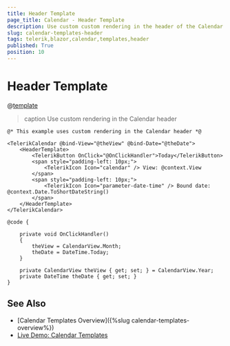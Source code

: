 ```yaml
---
title: Header Template
page_title: Calendar - Header Template
description: Use custom custom rendering in the header of the Calendar for Blazor.
slug: calendar-templates-header
tags: telerik,blazor,calendar,templates,header
published: True
position: 10
---
```


# Header Template

@[template](/_contentTemplates/common/calendar-header-template.md#header-template)

>caption Use custom rendering in the Calendar header


````CSHTML
@* This example uses custom rendering in the Calendar header *@

<TelerikCalendar @bind-View="@theView" @bind-Date="@theDate">
    <HeaderTemplate>
        <TelerikButton OnClick="@OnClickHandler">Today</TelerikButton>
        <span style="padding-left: 10px;">
            <TelerikIcon Icon="calendar" /> View: @context.View
        </span>
        <span style="padding-left: 10px;">
            <TelerikIcon Icon="parameter-date-time" /> Bound date: @context.Date.ToShortDateString()
        </span>
    </HeaderTemplate>
</TelerikCalendar>

@code {

    private void OnClickHandler()
    {
        theView = CalendarView.Month;
        theDate = DateTime.Today;
    }

    private CalendarView theView { get; set; } = CalendarView.Year;
    private DateTime theDate { get; set; }
}
````


## See Also

 * [Calendar Templates Overview]({%slug calendar-templates-overview%})
 * [Live Demo: Calendar Templates](https://demos.telerik.com/blazor-ui/calendar/templates)
 

